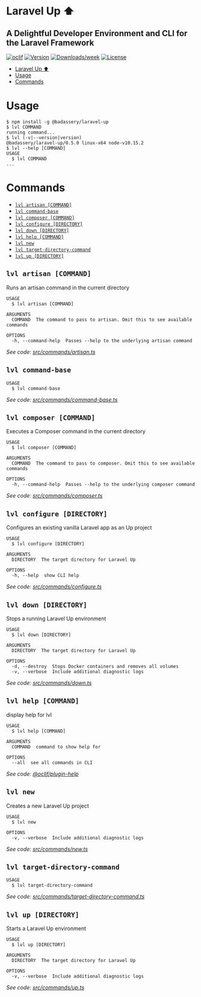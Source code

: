 # Laravel Up ⬆️

## A Delightful Developer Environment and CLI for the Laravel Framework

[![oclif](https://img.shields.io/badge/cli-oclif-brightgreen.svg)](https://oclif.io)
[![Version](https://img.shields.io/npm/v/@badassery/laravel-up.svg)](https://npmjs.org/package/@badassery/laravel-up)
[![Downloads/week](https://img.shields.io/npm/dw/@badassery/laravel-up.svg)](https://npmjs.org/package/@badassery/laravel-up)
[![License](https://img.shields.io/npm/l/@badassery/laravel-up.svg)](https://github.com/badassery/laravel-up/blob/master/package.json)

<!-- toc -->

- [Laravel Up ⬆️](#laravel-up-️)
- [Usage](#usage)
- [Commands](#commands)
  <!-- tocstop -->

# Usage

<!-- usage -->

```sh-session
$ npm install -g @badassery/laravel-up
$ lvl COMMAND
running command...
$ lvl (-v|--version|version)
@badassery/laravel-up/0.5.0 linux-x64 node-v10.15.2
$ lvl --help [COMMAND]
USAGE
  $ lvl COMMAND
...
```

<!-- usagestop -->

# Commands

<!-- commands -->

- [`lvl artisan [COMMAND]`](#lvl-artisan-command)
- [`lvl command-base`](#lvl-command-base)
- [`lvl composer [COMMAND]`](#lvl-composer-command)
- [`lvl configure [DIRECTORY]`](#lvl-configure-directory)
- [`lvl down [DIRECTORY]`](#lvl-down-directory)
- [`lvl help [COMMAND]`](#lvl-help-command)
- [`lvl new`](#lvl-new)
- [`lvl target-directory-command`](#lvl-target-directory-command)
- [`lvl up [DIRECTORY]`](#lvl-up-directory)

## `lvl artisan [COMMAND]`

Runs an artisan command in the current directory

```
USAGE
  $ lvl artisan [COMMAND]

ARGUMENTS
  COMMAND  The command to pass to artisan. Omit this to see available commands

OPTIONS
  -h, --command-help  Passes --help to the underlying artisan command
```

_See code: [src/commands/artisan.ts](https://github.com/badassery/laravel-up/blob/v0.5.0/src/commands/artisan.ts)_

## `lvl command-base`

```
USAGE
  $ lvl command-base
```

_See code: [src/commands/command-base.ts](https://github.com/badassery/laravel-up/blob/v0.5.0/src/commands/command-base.ts)_

## `lvl composer [COMMAND]`

Executes a Composer command in the current directory

```
USAGE
  $ lvl composer [COMMAND]

ARGUMENTS
  COMMAND  The command to pass to composer. Omit this to see available commands

OPTIONS
  -h, --command-help  Passes --help to the underlying composer command
```

_See code: [src/commands/composer.ts](https://github.com/badassery/laravel-up/blob/v0.5.0/src/commands/composer.ts)_

## `lvl configure [DIRECTORY]`

Configures an existing vanilla Laravel app as an Up project

```
USAGE
  $ lvl configure [DIRECTORY]

ARGUMENTS
  DIRECTORY  The target directory for Laravel Up

OPTIONS
  -h, --help  show CLI help
```

_See code: [src/commands/configure.ts](https://github.com/badassery/laravel-up/blob/v0.5.0/src/commands/configure.ts)_

## `lvl down [DIRECTORY]`

Stops a running Laravel Up environment

```
USAGE
  $ lvl down [DIRECTORY]

ARGUMENTS
  DIRECTORY  The target directory for Laravel Up

OPTIONS
  -d, --destroy  Stops Docker containers and removes all volumes
  -v, --verbose  Include additional diagnostic logs
```

_See code: [src/commands/down.ts](https://github.com/badassery/laravel-up/blob/v0.5.0/src/commands/down.ts)_

## `lvl help [COMMAND]`

display help for lvl

```
USAGE
  $ lvl help [COMMAND]

ARGUMENTS
  COMMAND  command to show help for

OPTIONS
  --all  see all commands in CLI
```

_See code: [@oclif/plugin-help](https://github.com/oclif/plugin-help/blob/v2.2.1/src/commands/help.ts)_

## `lvl new`

Creates a new Laravel Up project

```
USAGE
  $ lvl new

OPTIONS
  -v, --verbose  Include additional diagnostic logs
```

_See code: [src/commands/new.ts](https://github.com/badassery/laravel-up/blob/v0.5.0/src/commands/new.ts)_

## `lvl target-directory-command`

```
USAGE
  $ lvl target-directory-command
```

_See code: [src/commands/target-directory-command.ts](https://github.com/badassery/laravel-up/blob/v0.5.0/src/commands/target-directory-command.ts)_

## `lvl up [DIRECTORY]`

Starts a Laravel Up environment

```
USAGE
  $ lvl up [DIRECTORY]

ARGUMENTS
  DIRECTORY  The target directory for Laravel Up

OPTIONS
  -v, --verbose  Include additional diagnostic logs
```

_See code: [src/commands/up.ts](https://github.com/badassery/laravel-up/blob/v0.5.0/src/commands/up.ts)_

<!-- commandsstop -->
